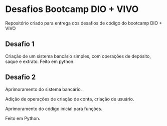 
# Desafios Bootcamp DIO + VIVO 

Repositório criado para entrega dos desafios de código do bootcamp DIO + VIVO

## Desafio 1

Criação de um sistema bancário simples, com operações de depósito, saque e extrato. 
Feito em python.

## Desafio 2

Aprimoramento do sistema bancário.

Adição de operações de criação de conta, criação de usuário.

Aprimoramento do código inicial para funções.

Feito em Python.
